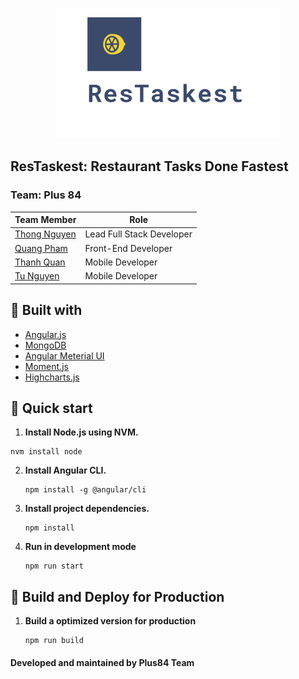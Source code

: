 <p align="center">
    <img src="./assets/restaskest.png" alt="Restaskest Logo">
</p>
<h2>ResTaskest: Restaurant Tasks Done Fastest</h2>

### Team: Plus 84
| Team Member | Role |
| ----------- | -----|
| [Thong Nguyen](https://github.com/tylrtnguyen) | Lead Full Stack Developer |
| [Quang Pham](https://github.com/quangpham919) | Front-End Developer |
| [Thanh Quan](https://github.com/ThomasQuan) | Mobile Developer |
| [Tu Nguyen](https://github.com/tunguyen912) | Mobile Developer |

## :wrench: Built with
- [Angular.js](https://angular.io/)
- [MongoDB](https://www.mongodb.com/)
- [Angular Meterial UI](https://material.angular.io/)
- [Moment.js](https://momentjs.com/)
- [Highcharts.js](https://www.highcharts.com/)

## 🚀 Quick start
1. **Install Node.js using NVM.**
  ```shell
  nvm install node
  ```
2. **Install Angular CLI.**
   ```shell
   npm install -g @angular/cli
   ```
3. **Install project dependencies.**
   ```shell
   npm install
   ```
4. **Run in development mode**
   ```shell
   npm run start
   ```

## 💫 Build and Deploy for Production
1. **Build a optimized version for production**
   ```shell
   npm run build
   ```

<h4>Developed and maintained by Plus84 Team</h4>